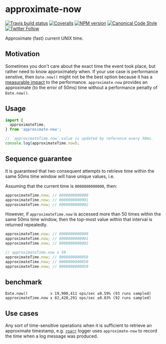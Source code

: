 # approximate-now

[![Travis build status](http://img.shields.io/travis/gajus/approximate-now/master.svg?style=flat-square)](https://travis-ci.org/gajus/approximate-now)
[![Coveralls](https://img.shields.io/coveralls/gajus/approximate-now.svg?style=flat-square)](https://coveralls.io/github/gajus/approximate-now)
[![NPM version](http://img.shields.io/npm/v/approximate-now.svg?style=flat-square)](https://www.npmjs.org/package/approximate-now)
[![Canonical Code Style](https://img.shields.io/badge/code%20style-canonical-blue.svg?style=flat-square)](https://github.com/gajus/canonical)
[![Twitter Follow](https://img.shields.io/twitter/follow/kuizinas.svg?style=social&label=Follow)](https://twitter.com/kuizinas)

Approximate (fast) current UNIX time.

## Motivation

Sometimes you don't care about the exact time the event took place, but rather need to know approximately when. If your use case is performance senstive, then `Date.now()` might not be the best option because it has a [measurable impact](#benchmark) to the performance. `approximate-now` provides an approximate (to the error of 50ms) time without a performance penalty of `Date.now()`.

## Usage

```js
import {
  approximateTime,
} from 'approximate-now';

// `approximateTime.now` value is updated by reference every 50ms.
console.log(approximateTime.now);

```

## Sequence guarantee

It is guaranteed that two consequent attempts to retrieve time within the same 50ms time window will have unique values, i.e.

Assuming that the current time is `0000000000000`, then:

```js
approximateTime.now; // 0000000000000
approximateTime.now; // 0000000000001
approximateTime.now; // 0000000000002

```

However, if `approximateTime.now` is accessed more than 50 times within the same 50ms time window, then the top-most value within that interval is returned repeatedly.

```js
approximateTime.now; // 0000000000000
approximateTime.now; // 0000000000001
approximateTime.now; // 0000000000002

// approximateTime.now x 50
approximateTime.now; // 0000000000050
approximateTime.now; // 0000000000050
approximateTime.now; // 0000000000050

```

## benchmark

```
Date.now()          x 19,900,411 ops/sec ±0.59% (93 runs sampled)
approximateTime.now x 82,420,291 ops/sec ±0.83% (92 runs sampled)

```

## Use cases

Any sort of time-sensitive operations when it is sufficient to retrieve an approximate timestamp, e.g. [`roarr`](https://github.com/gajus/roarr) logger uses `approximate-now` to record the time when a log message was produced.
